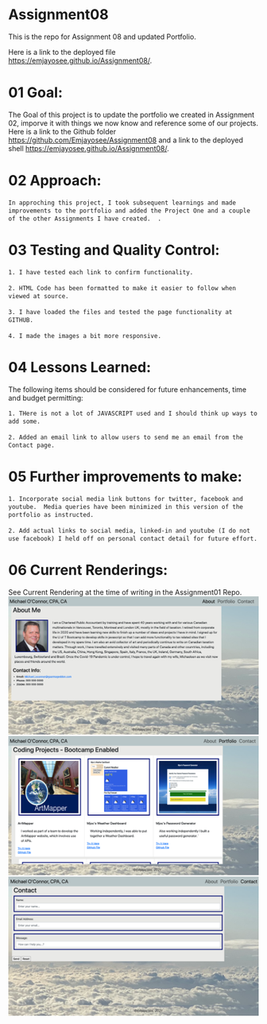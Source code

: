 # Assignment08
This is the repo for Assignment 08 and updated Portfolio.

Here is a link to the deployed file https://emjayosee.github.io/Assignment08/.


# 01 Goal:

 The Goal of this project is to update the portfolio we created in Assignment 02, imporve it with things we now know and reference some of our projects. Here is a link to the Github folder https://github.com/Emjayosee/Assignment08 and a link to the deployed shell https://emjayosee.github.io/Assignment08/.


# 02 Approach:

    In approching this project, I took subsequent learnings and made improvements to the portfolio and added the Project One and a couple of the other Assignments I have created.  .


# 03 Testing and Quality Control:

    1. I have tested each link to confirm functionality.

    2. HTML Code has been formatted to make it easier to follow when viewed at source.

    3. I have loaded the files and tested the page functionality at GITHUB.

    4. I made the images a bit more responsive.


# 04 Lessons Learned:

The following items should be considered for future enhancements, time and budget permitting:

    1. THere is not a lot of JAVASCRIPT used and I should think up ways to add some.

    2. Added an email link to allow users to send me an email from the Contact page.


# 05 Further improvements to make:

    1. Incorporate social media link buttons for twitter, facebook and youtube.  Media queries have been minimized in this version of the portfolio as instructed.

    2. Add actual links to social media, linked-in and youtube (I do not use facebook) I held off on personal contact detail for future effort.


# 06 Current Renderings:

See Current Rendering at the time of writing in the Assignment01 Repo. 
![alt text](Assets/Images/About.png) 
![alt text](Assets/Images/Portfolio.png) 
![alt text](Assets/Images/Contact.png) 